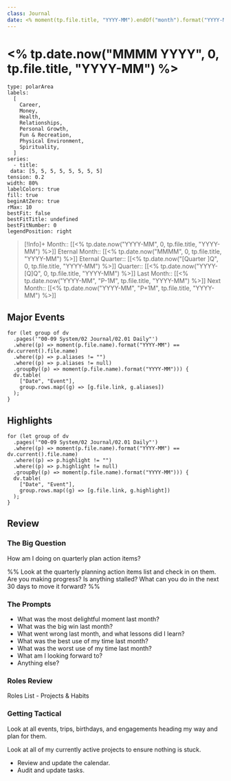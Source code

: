 ```yaml
---
class: Journal
date: <% moment(tp.file.title, "YYYY-MM").endOf("month").format("YYYY-MM-DD") %>
---
```


# <% tp.date.now("MMMM YYYY", 0, tp.file.title, "YYYY-MM") %>

```chart
type: polarArea
labels:
  [
    Career,
    Money,
    Health,
    Relationships,
    Personal Growth,
    Fun & Recreation,
    Physical Environment,
    Spirituality,
  ]
series:
  - title:
 data: [5, 5, 5, 5, 5, 5, 5, 5]
tension: 0.2
width: 80%
labelColors: true
fill: true
beginAtZero: true
rMax: 10
bestFit: false
bestFitTitle: undefined
bestFitNumber: 0
legendPosition: right
```

> [!Info]+
>Month::  [[<% tp.date.now("YYYY-MM", 0, tp.file.title, "YYYY-MM") %>]]
>Eternal Month::  [[<% tp.date.now("MMMM", 0, tp.file.title, "YYYY-MM") %>]]
>Eternal Quarter:: [[<% tp.date.now("[Quarter ]Q", 0, tp.file.title, "YYYY-MM") %>]]
>Quarter:: [[<% tp.date.now("YYYY-[Q]Q", 0, tp.file.title, "YYYY-MM") %>]]
>Last Month:: [[<% tp.date.now("YYYY-MM", "P-1M", tp.file.title, "YYYY-MM") %>]]
>Next Month:: [[<% tp.date.now("YYYY-MM", "P+1M", tp.file.title, "YYYY-MM") %>]]

## Major Events

```dataviewjs
for (let group of dv
  .pages('"00-09 System/02 Journal/02.01 Daily"')
  .where((p) => moment(p.file.name).format("YYYY-MM") == dv.current().file.name)
  .where((p) => p.aliases != "")
  .where((p) => p.aliases != null)
  .groupBy((p) => moment(p.file.name).format("YYYY-MM"))) {
  dv.table(
    ["Date", "Event"],
    group.rows.map((g) => [g.file.link, g.aliases])
  );
}
```

## Highlights

```dataviewjs
for (let group of dv
  .pages('"00-09 System/02 Journal/02.01 Daily"')
  .where((p) => moment(p.file.name).format("YYYY-MM") == dv.current().file.name)
  .where((p) => p.highlight != "")
  .where((p) => p.highlight != null)
  .groupBy((p) => moment(p.file.name).format("YYYY-MM"))) {
  dv.table(
    ["Date", "Event"],
    group.rows.map((g) => [g.file.link, g.highlight])
  );
}
```

## Review

### The Big Question

How am I doing on quarterly plan action items?

%% Look at the quarterly planning action items list and check in on them. Are you making progress? Is anything stalled? What can you do in the next 30 days to move it forward?
 %%

### The Prompts

- What was the most delightful moment last month?
- What was the big win last month?
- What went wrong last month, and what lessons did I learn?
- What was the best use of my time last month?
- What was the worst use of my time last month?
- What am I looking forward to?
- Anything else?

### Roles Review

Roles List - Projects & Habits

### Getting Tactical

Look at all events, trips, birthdays, and engagements heading my way and plan for them.

Look at all of my currently active projects to ensure nothing is stuck.

- Review and update the calendar.
- Audit and update tasks.
